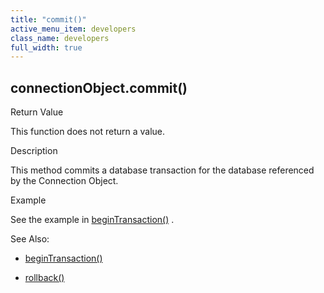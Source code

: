 ```yaml
---
title: "commit()"
active_menu_item: developers
class_name: developers
full_width: true
---
```



## connectionObject.commit()

Return Value

This function does not return a value.

Description

This method commits a database transaction for the database referenced by the Connection Object.

Example

See the example in [beginTransaction()](begintransaction.htm) .

See Also:

 - [beginTransaction()](begintransaction.htm)

 - [rollback()](rollback.htm)

